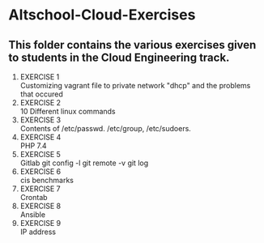 # Altschool-Cloud-Exercises
## This folder contains the various exercises given to students in the Cloud Engineering track.

<ol>
<li> EXERCISE 1</li>
Customizing vagrant file to private network "dhcp" and the problems that occured
<li> EXERCISE 2</li>
10 Different linux commands 
<li> EXERCISE 3</li>
Contents of /etc/passwd. /etc/group, /etc/sudoers.
<li> EXERCISE 4</li>
PHP 7.4
<li> EXERCISE 5</li>
Gitlab  git config -l
git remote -v
git log
<li> EXERCISE 6</li>
cis benchmarks
<li> EXERCISE 7</li>
Crontab
<li> EXERCISE 8</li>
Ansible
<li> EXERCISE 9</li>
IP address
</ol>
